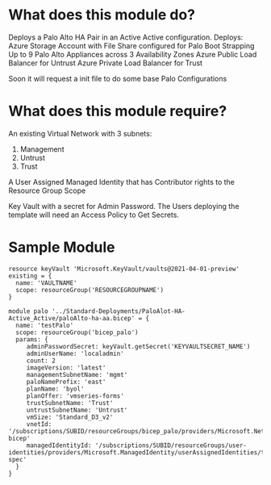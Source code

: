 # What does this module do?

Deploys a Palo Alto HA Pair in an Active Active configuration.  Deploys:    
    Azure Storage Account with File Share configured for Palo Boot Strapping
    Up to 9 Palo Alto Appliances across 3 Availability Zones
    Azure Public Load Balancer for Untrust
    Azure Private Load Balancer for Trust

Soon it will request a init file to do some base Palo Configurations

# What does this module require?

An existing Virtual Network with 3 subnets:
1. Management
2. Untrust
3. Trust

A User Assigned Managed Identity that has Contributor rights to the Resource Group Scope

Key Vault with a secret for Admin Password.  The Users deploying the template will need an Access Policy to Get Secrets.

# Sample Module

```Bicep
resource keyVault 'Microsoft.KeyVault/vaults@2021-04-01-preview' existing = {
  name: 'VAULTNAME'
  scope: resourceGroup('RESOURCEGROUPNAME')   
}

module palo '../Standard-Deployments/PaloAlot-HA-Active_Active/paloAlto-ha-aa.bicep' = {
  name: 'testPalo'
  scope: resourceGroup('bicep_palo')
  params: {
     adminPasswordSecret: keyVault.getSecret('KEYVAULTSECRET_NAME')
     adminUserName: 'localadmin'
     count: 2
     imageVersion: 'latest'
     managementSubnetName: 'mgmt'
     paloNamePrefix: 'east'
     planName: 'byol'
     planOffer: 'vmseries-forms'
     trustSubnetName: 'Trust'
     untrustSubnetName: 'Untrust'
     vmSize: 'Standard_D3_v2'
     vnetId: '/subscriptions/SUBID/resourceGroups/bicep_palo/providers/Microsoft.Network/virtualNetworks/palo-bicep'
     managedIdentityId: '/subscriptions/SUBID/resourceGroups/user-identities/providers/Microsoft.ManagedIdentity/userAssignedIdentities/template-spec'             
  }   
}
```
